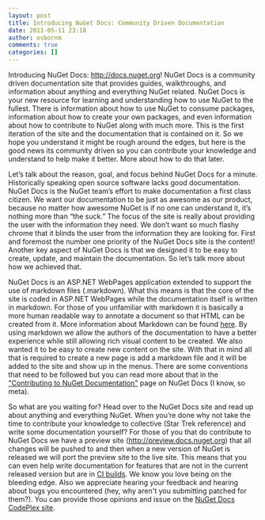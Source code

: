 ```yaml
---
layout: post
title: Introducing NuGet Docs: Community Driven Documentation
date: 2011-05-11 23:18
author: osbornm
comments: true
categories: []
---
```


Introducing NuGet Docs: <a href="http://docs.nuget.org">http://docs.nuget.org</a>! NuGet Docs is a community driven documentation site that provides guides, walkthroughs, and information about anything and everything NuGet related. NuGet Docs is your new resource for learning and understanding how to use NuGet to the fullest. There is information about how to use NuGet to consume packages, information about how to create your own packages, and even information about how to contribute to NuGet along with much more. This is the first iteration of the site and the documentation that is contained on it. So we hope you understand it might be rough around the edges, but here is the good news its community driven so you can contribute your knowledge and understand to help make it better. More about how to do that later.

Let’s talk about the reason, goal, and focus behind NuGet Docs for a minute. Historically speaking open source software lacks good documentation. NuGet Docs is the NuGet team’s effort to make documentation a first class citizen. We want our documentation to be just as awesome as our product, because no matter how awesome NuGet is if no one can understand it, it’s nothing more than “the suck.” The focus of the site is really about providing the user with the information they need. We don’t want so much flashy chrome that it blinds the user from the information they are looking for. First and foremost the number one priority of the NuGet Docs site is the content! Another key aspect of NuGet Docs is that we designed it to be easy to create, update, and maintain the documentation. So let’s talk more about how we achieved that.

NuGet Docs is an ASP.NET WebPages application extended to support the use of markdown files (.markdown). What this means is that the core of the site is coded in ASP.NET WebPages while the documentation itself is written in markdown. For those of you unfamiliar with markdown it is basically a more human readable way to annotate a document so that HTML can be created from it. More information about Markdown can be found <a href="http://en.wikipedia.org/wiki/Markdown">here</a>. By using markdown we allow the authors of the documentation to have a better experience while still allowing rich visual content to be created. We also wanted it to be easy to create new content on the site. With that in mind all that is required to create a new page is add a markdown file and it will be added to the site and show up in the menus. There are some conventions that need to be followed but you can read more about that in the <a href="http://docs.nuget.org/docs/contribute/contributing-to-nuget-documentation">"Contributing to NuGet Documentation"</a> page on NuGet Docs (I know, so meta).

So what are you waiting for? Head over to the NuGet Docs site and read up about anything and everything NuGet. When you’re done why not take the time to contribute your knowledge to collective (Star Trek reference) and write some documentation yourself? For those of you that do contribute to NuGet Docs we have a preview site (<a href="http://preview.docs.nuget.org">http://preview.docs.nuget.org</a>) that all changes will be pushed to and then when a new version of NuGet is released we will port the preview site to the live site. This means that you can even help write documentation for features that are not in the current released version but are in <a href="http://ci.nuget.org">CI builds</a>. We know you love being on the bleeding edge. Also we appreciate hearing your feedback and hearing about bugs you encountered (hey, why aren't you submitting patched for them?). You can provide those opinions and issue on the <a href="http://nugetdocs.codeplex.com/">NuGet Docs CodePlex site</a>.
